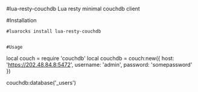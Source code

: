 #lua-resty-couchdb
Lua resty minimal couchdb client

#Installation
```
#luarocks install lua-resty-couchdb


#Usage
```
local couch = require 'couchdb'
local couchdb = couch:new({
  host: 'https://202.48.84.8:5472',
  username: 'admin',
  password: 'somepassword'
})

couchdb:database('_users')
```
